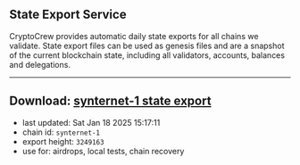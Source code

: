 ## State Export Service
CryptoCrew provides automatic daily state exports for all chains we validate. State export files can be used as genesis files and are a snapshot of the current blockchain state, including all validators, accounts, balances and delegations.

---
**Download: [synternet-1 state export](https://dl-eu2.ccvalidators.com/SERVICE/synternet/synternet-1_export_3249163.json)**
---

- last updated: Sat Jan 18 2025 15:17:11
- chain id: `synternet-1`
- export height: `3249163`
- use for: airdrops, local tests, chain recovery
